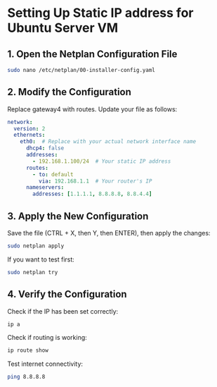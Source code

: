 # Setting Up Static IP address for Ubuntu Server VM
## 1. Open the Netplan Configuration File
```bash
sudo nano /etc/netplan/00-installer-config.yaml
```
## 2. Modify the Configuration
Replace gateway4 with routes. Update your file as follows:
```yaml
network:
  version: 2
  ethernets:
    eth0:  # Replace with your actual network interface name
      dhcp4: false
      addresses:
        - 192.168.1.100/24  # Your static IP address
      routes:
        - to: default
          via: 192.168.1.1  # Your router's IP
      nameservers:
        addresses: [1.1.1.1, 8.8.8.8, 8.8.4.4]
```
## 3. Apply the New Configuration
Save the file (CTRL + X, then Y, then ENTER), then apply the changes:
```bash
sudo netplan apply
```
If you want to test first:
```bash
sudo netplan try
```
## 4. Verify the Configuration
Check if the IP has been set correctly:
```bash
ip a
```
Check if routing is working:
```bash
ip route show
```
Test internet connectivity:
```bash
ping 8.8.8.8
```
